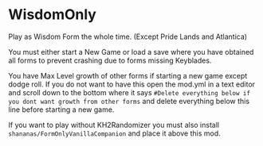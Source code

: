 # WisdomOnly

Play as Wisdom Form the whole time. (Except Pride Lands and Atlantica)

You must either start a New Game or load a save where you have obtained all forms to prevent crashing due to forms missing Keyblades.

You have Max Level growth of other forms if starting a new game except dodge roll. If you do not want to have this open the mod.yml in a text editor and scroll down to the bottom where it says `#Delete everything below if you dont want growth from other forms` and delete everything below this line before starting a new game.

If you want to play without KH2Randomizer you must also install `shananas/FormOnlyVanillaCompanion` and place it above this mod.
